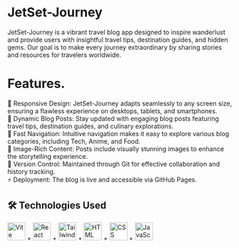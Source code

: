 # JetSet-Journey
JetSet-Journey is a vibrant travel blog app designed to inspire wanderlust and provide users with insightful travel tips, destination guides, and hidden gems. Our goal is to make every journey extraordinary by sharing stories and resources for travelers worldwide.

# Features.
📱 Responsive Design: JetSet-Journey adapts seamlessly to any screen size, ensuring a flawless experience on desktops, tablets, and smartphones.<br>
📰 Dynamic Blog Posts: Stay updated with engaging blog posts featuring travel tips, destination guides, and culinary explorations.<br>
🚀 Fast Navigation: Intuitive navigation makes it easy to explore various blog categories, including Tech, Anime, and Food.<br>
📸 Image-Rich Content: Posts include visually stunning images to enhance the storytelling experience.<br>
🚧 Version Control: Maintained through Git for effective collaboration and history tracking.<br>
⚡ Deployment: The blog is live and accessible via GitHub Pages.

## 🛠 Technologies Used
<img src="https://cdn.jsdelivr.net/gh/devicons/devicon/icons/vitejs/vitejs-original.svg" alt="Vite" width="40" height="40"/> +
<img src="https://cdn.jsdelivr.net/gh/devicons/devicon/icons/react/react-original.svg" alt="React" width="40" height="40"/> +
<img src="https://cdn.jsdelivr.net/gh/devicons/devicon/icons/tailwindcss/tailwindcss-original.svg" alt="Tailwind CSS" width="40" height="40"/> +
<img src="https://cdn.jsdelivr.net/gh/devicons/devicon/icons/html5/html5-original.svg" alt="HTML" width="40" height="40"/> +
<img src="https://cdn.jsdelivr.net/gh/devicons/devicon/icons/css3/css3-original.svg" alt="CSS" width="40" height="40"/> +
<img src="https://cdn.jsdelivr.net/gh/devicons/devicon/icons/javascript/javascript-original.svg" alt="JavaScript" width="40" height="40"/>
